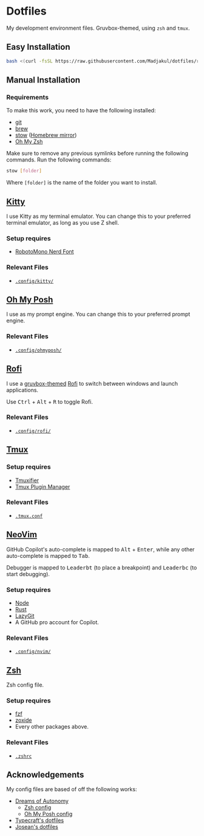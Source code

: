 # Dotfiles

My development environment files. Gruvbox-themed, using `zsh` and `tmux`.

## Easy Installation

```sh
bash <(curl -fsSL https://raw.githubusercontent.com/Madjakul/dotfiles/refs/heads/main/install.ubuntu.sh)
```

## Manual Installation

### Requirements

To make this work, you need to have the following installed:

- [git](https://git-scm.com/downloads/linux)
- [brew](https://brew.sh/)
- [stow](https://www.gnu.org/software/stow/) ([Homebrew mirror](https://formulae.brew.sh/formula/stow))
- [Oh My Zsh](https://ohmyz.sh/)

Make sure to remove any previous symlinks before running the following commands.
Run the following commands:

```sh
stow [folder]
```

Where `[folder]` is the name of the folder you want to install.

## [Kitty](https://sw.kovidgoyal.net/kitty/binary/)

I use Kitty as my terminal emulator. You can change this to your preferred terminal emulator, as long as you use Z shell.

### Setup requires

- [RobotoMono Nerd Font](https://github.com/ryanoasis/nerd-fonts/releases/download/v3.2.1/RobotoMono.zip)

### Relevant Files

- [`.config/kitty/`](./kitty/.config/kitty/)

## [Oh My Posh](https://ohmyposh.dev/docs/installation/linux)

I use as my prompt engine. You can change this to your preferred prompt engine.

### Relevant Files

- [`.config/ohmyposh/`](./ohmyposh/.config/ohmyposh/)

## [Rofi](https://github.com/davatorium/rofi/blob/next/INSTALL.md)

I use a [gruvbox-themed](https://github.com/bardisty/gruvbox-rofi) [Rofi](https://github.com/davatorium/rofi) to switch between windows and launch applications.

Use <kbd>Ctrl</kbd> + <kbd>Alt</kbd> + <kbd>R</kbd> to toggle Rofi.

### Relevant Files

- [`.config/rofi/`](./rofi/.config/rofi/)

## [Tmux](https://github.com/tmux/tmux)

### Setup requires

- [Tmuxifier](https://github.com/jimeh/tmuxifier)
- [Tmux Plugin Manager](https://github.com/tmux-plugins/tpm)

### Relevant Files

- [`.tmux.conf`](./tmux/.tmux.conf)

## [NeoVim](https://neovim.io/)

GitHub Copilot's auto-complete is mapped to <kbd>Alt</kbd> + <kbd>Enter</kbd>, while any other auto-complete is mapped to <kbd>Tab</kbd>.

Debugger is mapped to <kbd>Leader</kbd><kbd>b</kbd><kbd>t</kbd> (to place a breakpoint) and <kbd>Leader</kbd><kbd>b</kbd><kbd>c</kbd> (to start debugging).

### Setup requires

- [Node](https://formulae.brew.sh/formula/node)
- [Rust](https://www.rust-lang.org/tools/install)
- [LazyGit](https://github.com/jesseduffield/lazygit?tab=readme-ov-file#homebrew)
- A GitHub pro account for Copilot.

### Relevant Files

- [`.config/nvim/`](./nvim/.config/nvim/)

## [Zsh](https://formulae.brew.sh/formula/zsh)

Zsh config file.

### Setup requires

- [fzf](https://github.com/junegunn/fzf)
- [zoxide](https://github.com/ajeetdsouza/zoxide)
- Every other packages above.

### Relevant Files

- [`.zshrc`](./zsh/.zshrc)

## Acknowledgements

My config files are based of off the following works:

- [Dreams of Autonomy](https://www.youtube.com/@dreamsofautonomy)
  - [Zsh config](https://www.youtube.com/watch?v=ud7YxC33Z3w)
  - [Oh My Posh config](https://www.youtube.com/watch?v=9U8LCjuQzdc)
- [Typecraft's dotfiles](https://github.com/typecraft-dev/dotfiles)
- [Josean's dotfiles](https://github.com/josean-dev/dev-environment-files)

